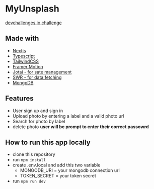 # MyUnsplash

[devchallenges.io challenge](https://devchallenges.io)

## Made with

- [Nextjs](https://nextjs.org)
- [Typescript](https://www.typescriptlang.org)
- [TailwindCSS](https://tailwindcss.com)
- [Framer Motion](https://framer.com/motion)
- [Jotai - for sate management](https://jotai.org)
- [SWR - for data fetching](https://swr.vercel.app)
- [MongoDB](https://www.mongodb.com)

## Features

- User sign up and sign in
- Upload photo by entering a label and a valid photo url
- Search for photo by label
- delete photo **user will be prompt to enter their correct passowrd**

## How to run this app locally

- clone this repository
- run `npm install`
- create .env.local and add this two variable  
  - MONGODB_URI = your mongodb connection url
  - TOKEN_SECRET = your token secret
- run `npm run dev`
